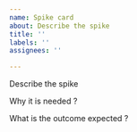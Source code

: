 ```yaml
---
name: Spike card
about: Describe the spike
title: ''
labels: ''
assignees: ''

---
```


Describe the spike

Why it is needed ?

What is the outcome expected ?
